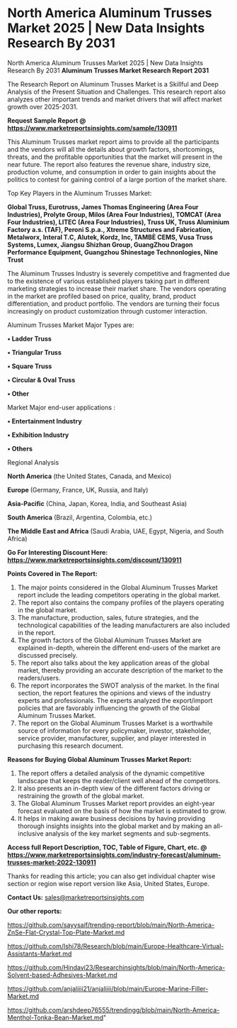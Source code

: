 # North America Aluminum Trusses Market 2025 | New Data Insights Research By 2031
North America Aluminum Trusses Market 2025 | New Data Insights Research By 2031
<strong>Aluminum Trusses Market Research Report 2031</strong>

The Research Report on Aluminum Trusses Market is a Skillful and Deep Analysis of the Present Situation and Challenges. This research report also analyzes other important trends and market drivers that will affect market growth over 2025-2031.

<strong>Request Sample Report @ <a href=https://www.marketreportsinsights.com/sample/130911>https://www.marketreportsinsights.com/sample/130911</a></strong>

This Aluminum Trusses market report aims to provide all the participants and the vendors will all the details about growth factors, shortcomings, threats, and the profitable opportunities that the market will present in the near future. The report also features the revenue share, industry size, production volume, and consumption in order to gain insights about the politics to contest for gaining control of a large portion of the market share.

Top Key Players in the Aluminum Trusses Market:

<strong>Global Truss, Eurotruss, James Thomas Engineering (Area Four Industries), Prolyte Group, Milos (Area Four Industries), TOMCAT (Area Four Industries), LITEC (Area Four Industries), Truss UK, Truss Aluminium Factory a.s. (TAF), Peroni S.p.a., Xtreme Structures and Fabrication, Metalworx, Interal T.C, Alutek, Kordz, Inc, TAMBÈ CEMS, Vusa Truss Systems, Lumex, Jiangsu Shizhan Group, GuangZhou Dragon Performance Equipment, Guangzhou Shinestage Technonlogies, Nine Trust</strong>

The Aluminum Trusses Industry is severely competitive and fragmented due to the existence of various established players taking part in different marketing strategies to increase their market share. The vendors operating in the market are profiled based on price, quality, brand, product differentiation, and product portfolio. The vendors are turning their focus increasingly on product customization through customer interaction.

Aluminum Trusses Market Major Types are:

<strong>• Ladder Truss

• Triangular Truss

• Square Truss

• Circular & Oval Truss

• Other</strong>

Market Major end-user applications :

<strong>• Entertainment Industry

• Exhibition Industry

• Others</strong>

Regional Analysis

</u><strong><b>North America</b></strong> (the United States, Canada, and Mexico)

<strong><b>Europe </b></strong>(Germany, France, UK, Russia, and Italy)

<strong><b>Asia-Pacific</b></strong> (China, Japan, Korea, India, and Southeast Asia)

<strong><b>South America</b></strong> (Brazil, Argentina, Colombia, etc.)

<strong><b>The Middle East and Africa</b></strong> (Saudi Arabia, UAE, Egypt, Nigeria, and South Africa)

<strong>Go For Interesting Discount Here: <a href=https://www.marketreportsinsights.com/discount/130911>https://www.marketreportsinsights.com/discount/130911</a></strong>

<strong>Points Covered in The Report:</strong>
<ol>
  <li>The major points considered in the Global Aluminum Trusses Market report include the leading competitors operating in the global market.</li>
  <li>The report also contains the company profiles of the players operating in the global market.</li>
  <li>The manufacture, production, sales, future strategies, and the technological capabilities of the leading manufacturers are also included in the report.</li>
  <li>The growth factors of the Global Aluminum Trusses Market are explained in-depth, wherein the different end-users of the market are discussed precisely.</li>
  <li>The report also talks about the key application areas of the global market, thereby providing an accurate description of the market to the readers/users.</li>
  <li>The report incorporates the SWOT analysis of the market. In the final section, the report features the opinions and views of the industry experts and professionals. The experts analyzed the export/import policies that are favorably influencing the growth of the Global Aluminum Trusses Market.</li>
  <li>The report on the Global Aluminum Trusses Market is a worthwhile source of information for every policymaker, investor, stakeholder, service provider, manufacturer, supplier, and player interested in purchasing this research document.</li>
</ol>
<strong>Reasons for Buying Global Aluminum Trusses Market Report:</strong>

<ol>
  <li>The report offers a detailed analysis of the dynamic competitive landscape that keeps the reader/client well ahead of the competitors.</li>
  <li>It also presents an in-depth view of the different factors driving or restraining the growth of the global market.</li>
  <li>The Global Aluminum Trusses Market report provides an eight-year forecast evaluated on the basis of how the market is estimated to grow.</li>
  <li>It helps in making aware business decisions by having providing thorough insights insights into the global market and by making an all-inclusive analysis of the key market segments and sub-segments.</li>
</ol>
<strong>Access full Report Description, TOC, Table of Figure, Chart, etc. @ <a href=https://www.marketreportsinsights.com/industry-forecast/aluminum-trusses-market-2022-130911>https://www.marketreportsinsights.com/industry-forecast/aluminum-trusses-market-2022-130911</a></strong>


Thanks for reading this article; you can also get individual chapter wise section or region wise report version like Asia, United States, Europe.

<strong>Contact Us:</strong>
sales@marketreportsinsights.com

<strong>Our other reports:</strong>

<a href=https://github.com/sayysaif/trending-report/blob/main/North-America-ZnSe-Flat-Crystal-Top-Plate-Market.md>https://github.com/sayysaif/trending-report/blob/main/North-America-ZnSe-Flat-Crystal-Top-Plate-Market.md</a>

<a href=https://github.com/Ishi78/Research/blob/main/Europe-Healthcare-Virtual-Assistants-Market.md>https://github.com/Ishi78/Research/blob/main/Europe-Healthcare-Virtual-Assistants-Market.md</a>

<a href=https://github.com/Hindavi23/Researchinsights/blob/main/North-America-Solvent-based-Adhesives-Market.md>https://github.com/Hindavi23/Researchinsights/blob/main/North-America-Solvent-based-Adhesives-Market.md</a>

<a href=https://github.com/anjaliiii21/anjaliiii/blob/main/Europe-Marine-Filler-Market.md>https://github.com/anjaliiii21/anjaliiii/blob/main/Europe-Marine-Filler-Market.md</a>

<a href=https://github.com/arshdeep76555/trendingg/blob/main/North-America-Menthol-Tonka-Bean-Market.md>https://github.com/arshdeep76555/trendingg/blob/main/North-America-Menthol-Tonka-Bean-Market.md</a>"
